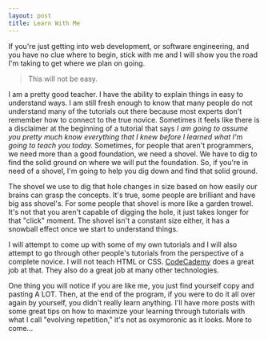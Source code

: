 ```yaml
---
layout: post
title: Learn With Me
---
```


If you're just getting into web development, or software engineering, and you have no clue where to begin, stick with me and I will show you the road I'm taking to get where we plan on going.

> This will not be easy.

I am a pretty good teacher. I have the ability to explain things in easy to understand ways. I am still fresh enough to know that many people do not understand many of the tutorials out there because most experts don't remember how to connect to the true novice. Sometimes it feels like there is a disclaimer at the beginning of a tutorial that says *I am going to assume you pretty much know everything that I knew before I learned what I'm going to teach you today.* Sometimes, for people that aren't programmers, we need more than a good foundation, we need a shovel. We have to dig to find the solid ground on where we will put the foundation. So, if you're in need of a shovel, I'm going to help you dig down and find that solid ground.

The shovel we use to dig that hole changes in size based on how easily our brains can grasp the concepts. It's true, some people are brilliant and have big ass shovel's. For some people that shovel is more like a garden trowel. It's not that you aren't capable of digging the hole, it just takes longer for that "click" moment. The shovel isn't a constant size either, it has a snowball effect once we start to understand things.

I will attempt to come up with some of my own tutorials and I will also attempt to go through other people's tutorials from the perspective of a complete novice. I will not teach HTML or CSS. [CodeCademy](https//www.codecademy.com) does a great job at that. They also do a great job at many other technologies.

One thing you will notice if you are like me, you just find yourself copy and pasting A LOT. Then, at the end of the program, if you were to do it all over again by yourself, you didn't really learn anything. I'll have more posts with some great tips on how to maximize your learning through tutorials with what I call "evolving repetition," it's not as oxymoronic as it looks. More to come...  
